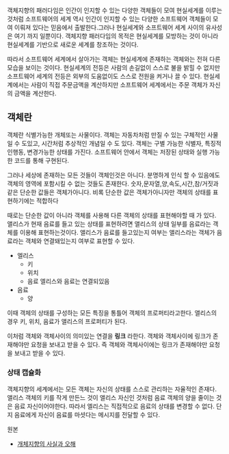 ##

객체지향의 패러다임은 인간이 인지할 수 있는 다양한 객체들이 모여 현실세계를 이루는 것처럼 소프트웨어의 세계 역시 인간이 인지할 수 있는 다양한 소프트웨어 객체들이 모여 이뤄져 있다는 믿음에서 출발한다.그러나 현실세계와 소프트웨어 세계 사이의 유사성은 여기 까지 일뿐이다. 객체지향 패러다임의 목적은 현실세계를 모방하는 것이 아니라 현실세계를 기반으로 새로운 세계를 창조하는 것이다.

따라서 소프트웨어 세계에서 살아가는 객체는 현실세계에 존재하는 객체와는 전혀 다른 모습을 보이는 것이다.
현실세계의 전등은 사람의 손길없이 스스로 불을 밝힐 수 없지만 소프트웨어 세계의 전등은 외부의 도움없이도 스스로 전원을 켜거나 끌 수 있다. 현실세계에서는 사람이 직접 주문금액을 계산하지만 소프트웨어 세계에서는 주문 객체가 자신의 금액을 계산한다.

## 객체란

객체란 식별가능한 개체또는 사물이다. 객체는 자동차처럼 만질 수 있는 구체적인 사물일 수 도있고, 시간처럼 추상적인 개념일 수 도 있다. 객체는 구별 가능한 식별자, 특징적인행동, 변경가능한 상태를 가진다. 소프트웨어 안에서 객체는 저장된 상태와 실행 가능한 코드를 통해 구현된다.


그러나 세상에 존재하는 모든 것들이 객체인것은 아니다. 분명하게 인식 할 수 있음에도 객체의 영역에 포함시킬 수 없는 것들도 존재한다.
숫자,문자열,양,속도,시간,참/거짓과 같은 단순한 값들은 객체가아니다.
비록 단순한 값은 객체가아니자만 객체의 상태를 표현하기에는 적합하다

때로는 단순한 값이 아니라 객체를 사용해 다른 객체의 상태를 표현해야할 때 가 있다. 앨리스가 현재 음료를 들고 있는 상태를 표현하려면 앨리스의 상태 일부를 음료라는 객체를 이용해 표현하는것이다. 앨리스가 음료를 들고있는지 여부는 앨리스라는 객체가 음료라는 객체와 연결돼있는지 여부로 표현할 수 있다.


* 엘리스
  * 키
  * 위치
  * 음료
엘리스와 음료는 연결되있음
* 음료
  * 양

이때 객체의 상태를 구성하는 모든 특징을 통틀어 객체의 프로퍼티라고한다. 앨리스의 경우 키, 위치, 음료가 앨리스의 프로퍼티가 된다.

이처럼 객체와 객체사이의 의미있는 연결을 **링크** 라한다. 객체와 객체사이에 링크가 존재해야만 요청을 보내고 받을 수 있다. 즉 객체와 객체사이에는 링크가 존재해야만 요청을 보내고 받을 수 있다.

### 상태 캡슐화
객체지향의 세계에서는 모든 객체는 자신의 상태를 스스로 관리하는 자율적인 존재다. 앨리스 객체의 키를 작게 만든느 것이 앨리스 자신인 것처럼 음료 객체의 양을 줄이는 것은 음료 자신이어야한다. 따라서 엘리스는 직접적으로 음료의 상태를 변경할 수 없다. 단지 음료에게 자신이 음료를 마셧다는 메시지를 전달할 수 있다.


원본
* [개체지향의 사실과 오해](http://www.yes24.co.kr/24/goods/18249021)
